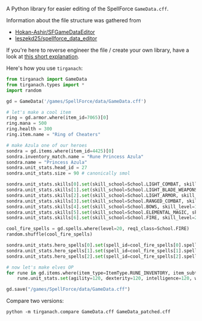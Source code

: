 A Python library for easier editing of the SpellForce `GameData.cff`.

Information about the file structure was gathered from
* [Hokan-Ashir/SFGameDataEditor](https://github.com/Hokan-Ashir/SFGameDataEditor)
* [leszekd25/spellforce_data_editor](https://github.com/leszekd25/spellforce_data_editor)

If you're here to reverse engineer the file / create your own library, have a look at [this short explanation](./EXPLANATION.md).

Here's how you use `tirganach`:

```python
from tirganach import GameData
from tirganach.types import *
import random

gd = GameData('/games/SpellForce/data/GameData.cff')

# let's make a cool item
ring = gd.armor.where(item_id=7065)[0]
ring.mana = 500
ring.health = 300
ring.item.name = "Ring of Cheaters"

# make Azula one of our heroes
sondra = gd.items.where(item_id=4425)[0]
sondra.inventory_match.name = "Rune Princess Azula"
sondra.name = "Princess Azula"
sondra.unit_stats.head_id = 27
sondra.unit_stats.size = 90 # canonically smol

sondra.unit_stats.skills[0].set(skill_school=School.LIGHT_COMBAT, skill_level=20)
sondra.unit_stats.skills[1].set(skill_school=School.LIGHT_BLADE_WEAPONS, skill_level=20)
sondra.unit_stats.skills[2].set(skill_school=School.LIGHT_ARMOR, skill_level=20)
sondra.unit_stats.skills[3].set(skill_school=School.RANGED_COMBAT, skill_level=15)
sondra.unit_stats.skills[4].set(skill_school=School.BOWS, skill_level=15)
sondra.unit_stats.skills[5].set(skill_school=School.ELEMENTAL_MAGIC, skill_level=20)
sondra.unit_stats.skills[6].set(skill_school=School.FIRE, skill_level=20)

cool_fire_spells = gd.spells.where(level=20, req1_class=School.FIRE)
random.shuffle(cool_fire_spells)

sondra.unit_stats.hero_spells[0].set(spell_id=cool_fire_spells[0].spell_id)
sondra.unit_stats.hero_spells[1].set(spell_id=cool_fire_spells[1].spell_id)
sondra.unit_stats.hero_spells[2].set(spell_id=cool_fire_spells[2].spell_id)

# now let's make elves OP
for rune in gd.items.where(item_type=ItemType.RUNE_INVENTORY, item_subtype=RuneRace.ELVES):
    rune.unit_stats.set(agility=120, dexterity=120, intelligence=120, wisdom=150)

gd.save("/games/SpellForce/data/GameData.cff")
```

Compare two versions:

```shell
python -m tirganach.compare GameData.cff GameData_patched.cff
```
